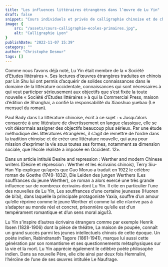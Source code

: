 ```yaml
---
title: "Les influences littéraires étrangères dans l’œuvre de Lu Yin"
draft: false
snippet: "Cours individuels et privés de calligraphie chinoise et de chinois."
image: {
    src: "/assets/cours-calligraphie-ecoles-primaires.jpg",
    alt: "Calligraphie Lyon"
}
publishDate: "2022-11-07 15:39"
category: ""
author: "Christophe Desmur"
tags: []
---
```



Comme nous l’avons déjà noté, Lu Yin était membre de la « Société d’Etudes littéraires ». Ses lectures d’œuvres étrangères traduites en chinois par Lin Shu lui ont permis d’acquérir de solides connaissances dans le domaine de la littérature occidentale, connaissances qui sont nécessaires à qui veut participer sérieusement aux objectifs que s’est fixée la toute nouvelle « Société d’Etudes littéraires » à qui la Commercial Press, maison d’édition de Shanghai, a confié la responsabilité du Xiaoshuo yuebao (Le mensuel du roman).

Paul Bady dans La littérature chinoise, écrit à ce sujet : « Jusqu’alors consacrée à une littérature de divertissement en langue classique, elle se voit désormais assigner des objectifs beaucoup plus sérieux. Par une étude méthodique des littératures étrangères, il s’agit de remettre de l’ordre dans la tradition chinoise et de créer une littérature nouvelle, qui aura pour mission d’exprimer la vie sous toutes ses formes, notamment sa dimension sociale, que l’école réaliste a imposée en Occident. 12».

Dans un article intitulé Desire and repression : Werther and modern Chinese writers (Désire et répression : Werther et les écrivains chinois), Terry Siu-Han Yip explique qu’après que Guo Moruo a traduit en 1922 le célèbre roman de Goethe (1749-1832), Die Leiden des jungen Werthers (Les souffrances du jeune Werther), ce roman a alors exercé une très grande influence sur de nombreux écrivains dont Lu Yin. Il cite en particulier l’une des nouvelles de Lu Yin, Les souffrances d’une certaine jeunesse (Huoren de bi’ai), dans laquelle la principale protagoniste Yaxia, souffre d’un amour qu’elle réprime comme le jeune Werther et comme lui elle n’arrive pas à s’adapter au monde réel et concret, prisonnière qu’elle est d’un tempérament romantique et d’un sens moral aigu13.

Lu Yin s’inspire d’autres écrivains étrangers comme par exemple Henrik Ibsen (1828-1906) dont la pièce de théâtre, La maison de poupée, connaît un grand succès parmi les jeunes intellectuels chinois de cette époque. Un poète indien, Rabindranath Tagore (1861-1941), marque lui aussi cette génération par son romantisme et ses questionnements métaphysiques sur la vie et la mort. Lu Yin apprécie également le célèbre poète philosophe indien. Dans sa nouvelle Père, elle cite ainsi par deux fois Hemnalini, l’héroïne de l’une de ses œuvres intitulée Le Naufrage.
